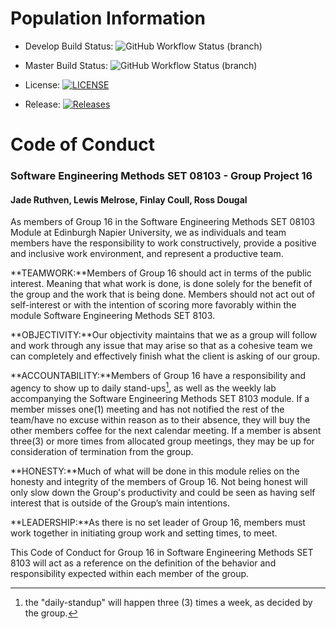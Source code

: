 # Population Information
* Develop Build Status: ![GitHub Workflow Status (branch)](https://img.shields.io/github/actions/workflow/status/fdcoull/set08103_assessment/main.yml?branch=develop&style=flat-square)

* Master Build Status: ![GitHub Workflow Status (branch)](https://img.shields.io/github/actions/workflow/status/fdcoull/set08103_assessment/main.yml?branch=master&style=flat-square)

* License: [![LICENSE](https://img.shields.io/github/license/fdcoull/set08103_assessment?style=flat-square)](https://github.com/fdcoull/set08103_assessment/blob/master/LICENSE)

* Release: [![Releases](https://img.shields.io/github/release/fdcoull/set08103_assessment/all.svg?style=flat-square)](https://github.com/fdcoull/set08103_assessment/releases)

# Code of Conduct
### Software Engineering Methods SET 08103 - Group Project 16
#### Jade Ruthven, Lewis Melrose, Finlay Coull, Ross Dougal

  As members of Group 16 in the Software Engineering Methods SET 08103 Module at Edinburgh Napier University, we as individuals and team members have the responsibility to work constructively, provide a positive and inclusive work environment, and represent a productive team.

**TEAMWORK:**Members of Group 16 should act in terms of the public interest. Meaning that what work is done, is done solely for the benefit of the group and the work that is being done. Members should not act out of self-interest or with the intention of scoring more favorably within the module Software Engineering Methods SET 8103.

**OBJECTIVITY:**Our objectivity maintains that we as a group will follow and work through any issue that may arise so that as a cohesive team we can completely and effectively finish what the client is asking of our group.

**ACCOUNTABILITY:**Members of Group 16 have a responsibility and agency to show up to daily stand-ups[^1], as well as the weekly lab accompanying the Software Engineering Methods SET 8103 module. If a member misses one(1) meeting and has not notified the rest of the team/have no excuse within reason as to their absence, they will buy the other members coffee for the next calendar meeting. If a member is absent three(3) or more times from allocated group meetings, they may be up for consideration of termination from the group.

**HONESTY:**Much of what will be done in this module relies on the honesty and integrity of the members of Group 16. Not being honest will only slow down the Group's productivity and could be seen as having self interest that is outside of the Group’s main intentions.

**LEADERSHIP:**As there is no set leader of Group 16, members must work together in initiating group work and setting times, to meet. 

  This Code of Conduct for Group 16 in Software Engineering Methods SET 8103 will act as a reference on the definition of the behavior and responsibility expected within each member of the group.
[^1]: the "daily-standup" will happen three (3) times a week, as decided by the group.
